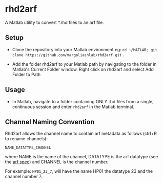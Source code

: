 rhd2arf
=========
A Matlab utility to convert *.rhd files to an arf file.

Setup
-------
* Clone the repository into your Matlab environment eg: `cd ~/MATLAB; git clone https://github.com/margoliashlab/rhd2arf.git` .

* Add the folder rhd2arf to your Matlab path by navigating to the folder in Matlab's Current Folder window. Right click on rhd2arf and select Add Folder to Path


Usage
-------

* In Matlab, navigate to a folder containing ONLY rhd files from a single, continuous session and enter `rhd2arf` in the Matlab terminal.


Channel Naming Convention
------------------------------

Rhd2arf allows the channel name to contain arf metadata as follows (ctrl+R to rename channels):

`NAME_DATATYPE_CHANNEL`

where NAME is the name of the channel, DATATYPE is the arf datatype (see the [arf spec](https://github.com/melizalab/arf/blob/master/specification.org)) and CHANNEL is the channel number.

For example: `HP01_23_7`, will have the name HP01 the datatype 23 and the channel number 7.



